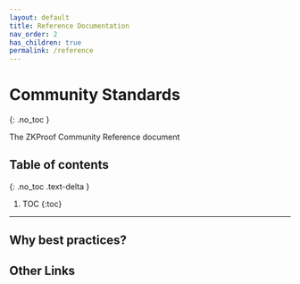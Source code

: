 ```yaml
---
layout: default
title: Reference Documentation
nav_order: 2
has_children: true
permalink: /reference
---
```


# Community Standards
{: .no_toc }

The ZKProof Community Reference document


## Table of contents
{: .no_toc .text-delta }

1. TOC
{:toc}

---


## Why best practices?

## Other Links